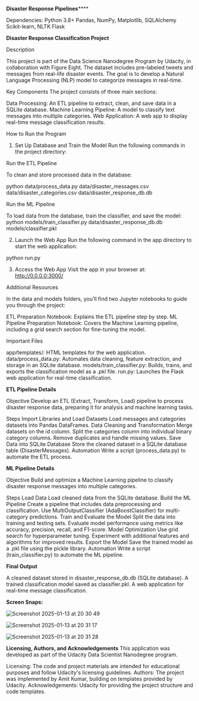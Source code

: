 **Disaster Response Pipelines******


Dependencies:
Python 3.8+
Pandas, NumPy, Matplotlib, SQLAlchemy
Scikit-learn, NLTK
Flask


**Disaster Response Classification Project**

Description

This project is part of the Data Science Nanodegree Program by Udacity, in collaboration with Figure Eight. The dataset includes pre-labeled tweets and messages from real-life disaster events. The goal is to develop a Natural Language Processing (NLP) model to categorize messages in real-time.

Key Components
The project consists of three main sections:

Data Processing: An ETL pipeline to extract, clean, and save data in a SQLite database.
Machine Learning Pipeline: A model to classify text messages into multiple categories.
Web Application: A web app to display real-time message classification results.

How to Run the Program

1. Set Up Database and Train the Model
Run the following commands in the project directory:

Run the ETL Pipeline

To clean and store processed data in the database:

python data/process_data.py data/disaster_messages.csv data/disaster_categories.csv data/disaster_response_db.db

Run the ML Pipeline

To load data from the database, train the classifier, and save the model:
python models/train_classifier.py data/disaster_response_db.db models/classifier.pkl

2. Launch the Web App
Run the following command in the app directory to start the web application:

python run.py

3. Access the Web App
Visit the app in your browser at:
http://0.0.0.0:3000/

Additional Resources

In the data and models folders, you’ll find two Jupyter notebooks to guide you through the project:

ETL Preparation Notebook: Explains the ETL pipeline step by step.
ML Pipeline Preparation Notebook: Covers the Machine Learning pipeline, including a grid search section for fine-tuning the model.

Important Files

app/templates/: HTML templates for the web application.
data/process_data.py: Automates data cleaning, feature extraction, and storage in an SQLite database.
models/train_classifier.py: Builds, trains, and exports the classification model as a .pkl file.
run.py: Launches the Flask web application for real-time classification.

**ETL Pipeline Details**

Objective
Develop an ETL (Extract, Transform, Load) pipeline to process disaster response data, preparing it for analysis and machine learning tasks.

Steps
Import Libraries and Load Datasets
Load messages and categories datasets into Pandas DataFrames.
Data Cleaning and Transformation
Merge datasets on the id column.
Split the categories column into individual binary category columns.
Remove duplicates and handle missing values.
Save Data into SQLite Database
Store the cleaned dataset in a SQLite database table (DisasterMessages).
Automation
Write a script (process_data.py) to automate the ETL process.

**ML Pipeline Details**

Objective
Build and optimize a Machine Learning pipeline to classify disaster response messages into multiple categories.

Steps
Load Data
Load cleaned data from the SQLite database.
Build the ML Pipeline
Create a pipeline that includes data preprocessing and classification.
Use MultiOutputClassifier (AdaBoostClassifier) for multi-category predictions.
Train and Evaluate the Model
Split the data into training and testing sets.
Evaluate model performance using metrics like accuracy, precision, recall, and F1-score.
Model Optimization
Use grid search for hyperparameter tuning.
Experiment with additional features and algorithms for improved results.
Export the Model
Save the trained model as a .pkl file using the pickle library.
Automation
Write a script (train_classifier.py) to automate the ML pipeline.

**Final Output**

A cleaned dataset stored in disaster_response_db.db (SQLite database).
A trained classification model saved as classifier.pkl.
A web application for real-time message classification.

**Screen Snaps:**

![Screenshot 2025-01-13 at 20 30 49](https://github.com/user-attachments/assets/5467aae4-19a7-49e8-b808-af721e1bdd5b)

![Screenshot 2025-01-13 at 20 31 17](https://github.com/user-attachments/assets/481a7f30-91fc-4394-a3bf-604034845caa)

![Screenshot 2025-01-13 at 20 31 28](https://github.com/user-attachments/assets/40ed3eb9-2441-47e7-8916-26d3f1dff61d)



**Licensing, Authors, and Acknowledgements**
This application was developed as part of the Udacity Data Scientist Nanodegree program.

Licensing: The code and project materials are intended for educational purposes and follow Udacity's licensing guidelines.
Authors: The project was implemented by Amit Kumar, building on templates provided by Udacity.
Acknowledgements:
Udacity for providing the project structure and code templates.




